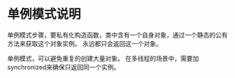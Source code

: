 单例模式说明
===

单例模式步骤，要私有化构造函数，类中含有一个自身对象，通过一个静态的公有方法来获取这个对象实例。
永远都只会返回这一个对象。
     
单例模式，可以避免重复的创建大量对象。
在多线程的场景中，需要加synchronized来确保只返回同一个实例。